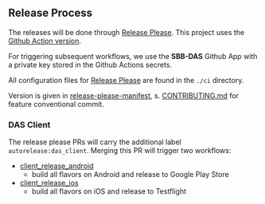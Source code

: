 ## Release Process

The releases will be done through [Release Please]. This project uses the [Github Action version].

For triggering subsequent workflows, we use the **SBB-DAS** Github App with a private key stored in the
Github Actions secrets.

All configuration files for [Release Please] are found in the `./ci` directory.

Version is given in [release-please-manifest](./ci/.release-please-manifest.json), s. [CONTRIBUTING.md](CONTRIBUTING.md) for feature conventional commit.

### DAS Client

The release please PRs will carry the additional label `autorelease:das_client`. 
Merging this PR will trigger two workflows:

* [client_release_android](./.github/workflows/client_release_android.yml)
  * build all flavors on Android and release to Google Play Store
* [client_release_ios](./.github/workflows/client_release_ios.yml)
  * build all flavors on iOS and release to Testflight


[Release Please]: https://github.com/googleapis/release-please
[Github Action version]: https://github.com/googleapis/release-please-action